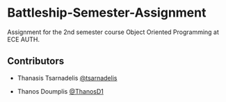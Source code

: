 # Battleship-Semester-Assignment
 Assignment for the 2nd semester course Object Oriented Programming at ECE AUTH.


## Contributors
* Thanasis Tsarnadelis [@tsarnadelis](https://github.com/tsarnadelis)

* Thanos Doumplis [@ThanosD1](https://github.com/ThanosD1)
